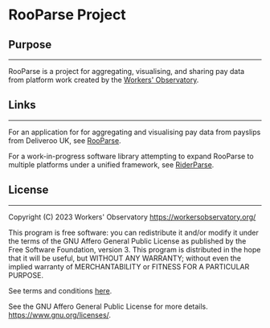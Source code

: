 # RooParse Project

## Purpose
***

RooParse is a project for aggregating, visualising, and sharing pay data from platform work created by the [Workers' Observatory](https://workersobservatory.org/).

## Links
***

For an application for for aggregating and visualising pay data from payslips from Deliveroo UK, see [RooParse](RooParse).

For a work-in-progress software library attempting to expand RooParse to multiple platforms under a unified framework, see [RiderParse](RiderParse).

## License
***

Copyright (C) 2023  Workers' Observatory https://workersobservatory.org/

This program is free software: you can redistribute it and/or modify
it under the terms of the GNU Affero General Public License as published by
the Free Software Foundation, version 3. This program is distributed in the hope that it will be useful,
but WITHOUT ANY WARRANTY; without even the implied warranty of
MERCHANTABILITY or FITNESS FOR A PARTICULAR PURPOSE.

See terms and conditions [here](license.txt).

See the GNU Affero General Public License for more details. <https://www.gnu.org/licenses/>.